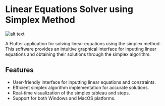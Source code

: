 # Linear Equations Solver using Simplex Method
<img src="url" alt="alt text" width="whatever" height="whatever">

A Flutter application for solving linear equations using the simplex method. This software provides an intuitive graphical interface for inputting linear equations and obtaining their solutions through the simplex algorithm.

## Features
- User-friendly interface for inputting linear equations and constraints.
- Efficient simplex algorithm implementation for accurate solutions.
- Real-time visualization of the simplex tableau and steps.
- Support for both Windows and MacOS platforms.
